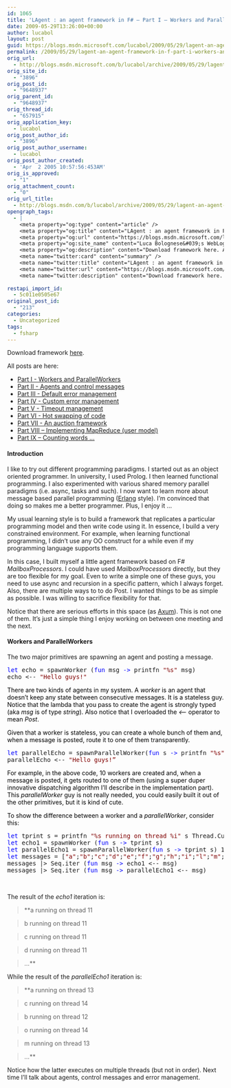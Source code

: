 ```yaml
---
id: 1065
title: 'LAgent : an agent framework in F# – Part I – Workers and ParallelWorkers'
date: 2009-05-29T13:26:00+00:00
author: lucabol
layout: post
guid: https://blogs.msdn.microsoft.com/lucabol/2009/05/29/lagent-an-agent-framework-in-f-part-i-workers-and-parallelworkers/
permalink: /2009/05/29/lagent-an-agent-framework-in-f-part-i-workers-and-parallelworkers/
orig_url:
  - http://blogs.msdn.microsoft.com/b/lucabol/archive/2009/05/29/lagent-an-agent-framework-in-f-part-i-workers-and-parallelworkers.aspx
orig_site_id:
  - "3896"
orig_post_id:
  - "9648937"
orig_parent_id:
  - "9648937"
orig_thread_id:
  - "657915"
orig_application_key:
  - lucabol
orig_post_author_id:
  - "3896"
orig_post_author_username:
  - lucabol
orig_post_author_created:
  - 'Apr  2 2005 10:57:56:453AM'
orig_is_approved:
  - "1"
orig_attachment_count:
  - "0"
orig_url_title:
  - http://blogs.msdn.com/b/lucabol/archive/2009/05/29/lagent-an-agent-framework-in-f-part-i-workers-and-parallelworkers.aspx
opengraph_tags:
  - |
    <meta property="og:type" content="article" />
    <meta property="og:title" content="LAgent : an agent framework in F# &ndash; Part I &ndash; Workers and ParallelWorkers" />
    <meta property="og:url" content="https://blogs.msdn.microsoft.com/lucabol/2009/05/29/lagent-an-agent-framework-in-f-part-i-workers-and-parallelworkers/" />
    <meta property="og:site_name" content="Luca Bolognese&#039;s WebLog" />
    <meta property="og:description" content="Download framework here. All posts are here: Part I  - Workers and ParallelWorkers Part II  - Agents and control messages Part III  - Default error management Part IV  - Custom error management Part V  - Timeout management Part VI  - Hot swapping of code Part VII  - An auction framework Part VIII – Implementing MapReduce..." />
    <meta name="twitter:card" content="summary" />
    <meta name="twitter:title" content="LAgent : an agent framework in F# &ndash; Part I &ndash; Workers and ParallelWorkers" />
    <meta name="twitter:url" content="https://blogs.msdn.microsoft.com/lucabol/2009/05/29/lagent-an-agent-framework-in-f-part-i-workers-and-parallelworkers/" />
    <meta name="twitter:description" content="Download framework here. All posts are here: Part I  - Workers and ParallelWorkers Part II  - Agents and control messages Part III  - Default error management Part IV  - Custom error management Part V  - Timeout management Part VI  - Hot swapping of code Part VII  - An auction framework Part VIII – Implementing MapReduce..." />
    
restapi_import_id:
  - 5c011e0505e67
original_post_id:
  - "213"
categories:
  - Uncategorized
tags:
  - fsharp
---
```

</p> 

Download framework [here](http://code.msdn.microsoft.com/LAgent).

All posts are here:

  * [Part I  - Workers and ParallelWorkers](http://blogs.msdn.com/lucabol/archive/2009/05/29/lagent-an-agent-framework-in-f-part-i-workers-and-parallelworkers.aspx) 
  * [Part II  - Agents and control messages](http://blogs.msdn.com/lucabol/archive/2009/06/05/lagent-an-agent-framework-in-f-part-ii-agents-and-control-messages.aspx) 
  * [Part III  - Default error management](http://blogs.msdn.com/lucabol/archive/2009/06/12/lagent-an-agent-framework-in-f-part-iii-default-error-management.aspx) 
  * [Part IV  - Custom error management](http://blogs.msdn.com/lucabol/archive/2009/06/19/lagent-an-agent-framework-in-f-part-iv-custom-error-management.aspx) 
  * [Part V  - Timeout management](http://blogs.msdn.com/lucabol/archive/2009/06/26/lagent-an-agent-framework-in-f-part-v-timeout-management.aspx) 
  * [Part VI  - Hot swapping of code](http://blogs.msdn.com/lucabol/archive/2009/07/03/lagent-an-agent-framework-in-f-part-vi-hot-swapping-of-code-and-something-silly.aspx) 
  * [Part VII  - An auction framework](http://blogs.msdn.com/lucabol/archive/2009/07/10/lagent-an-agent-framework-in-f-part-vii-an-auction-application.aspx) 
  * [Part VIII – Implementing MapReduce (user model)](http://blogs.msdn.com/lucabol/archive/2009/09/04/lagent-an-agent-framework-in-f-part-viii-implementing-mapreduce-user-model.aspx) 
  * [Part IX – Counting words …](http://blogs.msdn.com/lucabol/archive/2009/09/18/lagent-an-agent-framework-in-f-part-ix-counting-words.aspx) 





#### Introduction

I like to try out different programming paradigms. I started out as an object oriented programmer. In university, I used Prolog. I then learned functional programming. I also experimented with various shared memory parallel paradigms (i.e. async, tasks and such). I now want to learn more about message based parallel programming ([Erlang](http://www.amazon.com/Programming-Erlang-Software-Concurrent-World/dp/193435600X) style). I’m convinced that doing so makes me a better programmer. Plus, I enjoy it …

My usual learning style is to build a framework that replicates a particular programming model and then write code using it. In essence, I build a very constrained environment. For example, when learning functional programming, I didn’t use any OO construct for a while even if my programming language supports them.

In this case, I built myself a little agent framework based on F# _MailboxProcessors_. I could have used _MailboxProcessors_ directly, but they are too flexible for my goal. Even to write a simple one of these guys, you need to use async and recursion in a specific pattern, which I always forget. Also, there are multiple ways to to do Post. I wanted things to be as simple as possible. I was willing to sacrifice flexibility for that.

Notice that there are serious efforts in this space (as [Axum](http://blogs.msdn.com/maestroteam/)). This is not one of them. It’s just a simple thing I enjoy working on between one meeting and the next.

#### Workers and ParallelWorkers

The two major primitives are spawning an agent and posting a message.

<pre class="code"><span style="color:blue;">let </span>echo = spawnWorker (<span style="color:blue;">fun </span>msg <span style="color:blue;">-&gt; </span>printfn <span style="color:maroon;">"%s" </span>msg)
echo &lt;-- <span style="color:maroon;">"Hello guys!"</span></pre>

<span style="color:maroon;"><font color="#000000">There are two kinds of agents in my system. A <em>worker</em> is an agent that doesn’t keep any state between consecutive messages. It is a stateless guy. Notice that the lambda that you pass to create the agent is strongly typed (aka <em>msg</em> is of type <em>string</em>). Also notice that I overloaded the <em><—</em> operator to mean <em>Post</em>.</font></span>

<span style="color:maroon;"><font color="#000000">Given that a worker is stateless, you can create a whole bunch of them and, when a message is posted, route it to one of them transparently.</font></span>

<pre class="code"><span style="color:blue;">let </span>parallelEcho = spawnParallelWorker(<span style="color:blue;">fun </span>s <span style="color:blue;">-&gt; </span>printfn <span style="color:maroon;">"%s" </span>s) 10
parallelEcho &lt;-- <span style="color:maroon;">"Hello guys!”</span></pre>

<span style="color:maroon;"><font color="#000000">For example, in the above code, 10 workers are created and, when a message is posted, it gets routed to one of them (using a super duper innovative dispatching algorithm I’ll describe in the implementation part). This <em>parallelWorker</em> guy is not really needed, you could easily built it out of the other primitives, but it is kind of cute.</font></span>

<span style="color:maroon;"><font color="#000000">To show the difference between a worker and a <em>parallelWorker</em>, consider this:</font></span>

<pre class="code"><span style="color:blue;">let </span>tprint s = printfn <span style="color:maroon;">"%s running on thread %i" </span>s Thread.CurrentThread.ManagedThreadId
<span style="color:blue;">let </span>echo1 = spawnWorker (<span style="color:blue;">fun </span>s <span style="color:blue;">-&gt; </span>tprint s)
<span style="color:blue;">let </span>parallelEcho1 = spawnParallelWorker(<span style="color:blue;">fun </span>s <span style="color:blue;">-&gt; </span>tprint s) 10
<span style="color:blue;">let </span>messages = [<span style="color:maroon;">"a"</span>;<span style="color:maroon;">"b"</span>;<span style="color:maroon;">"c"</span>;<span style="color:maroon;">"d"</span>;<span style="color:maroon;">"e"</span>;<span style="color:maroon;">"f"</span>;<span style="color:maroon;">"g"</span>;<span style="color:maroon;">"h"</span>;<span style="color:maroon;">"i"</span>;<span style="color:maroon;">"l"</span>;<span style="color:maroon;">"m"</span>;<span style="color:maroon;">"n"</span>;<span style="color:maroon;">"o"</span>;<span style="color:maroon;">"p"</span>;<span style="color:maroon;">"q"</span>;<span style="color:maroon;">"r"</span>;<span style="color:maroon;">"s"</span>;<span style="color:maroon;">"t"</span>]
messages |&gt; Seq.iter (<span style="color:blue;">fun </span>msg <span style="color:blue;">-&gt; </span>echo1 &lt;-- msg)
messages |&gt; Seq.iter (<span style="color:blue;">fun </span>msg <span style="color:blue;">-&gt; </span>parallelEcho1 &lt;-- msg)</pre>

&#160;



The result of the _echo1_ iteration is:

> **a running on thread 11
        
>   
> b running on thread 11
        
>   
> c running on thread 11
        
>   
> d running on thread 11
        
>   
> …**

While the result of the _parallelEcho1_ iteration is:

> **a running on thread 13
        
>   
> c running on thread 14
        
>   
> b running on thread 12
        
>   
> o running on thread 14
        
>   
> m running on thread 13
        
>   
> …**

Notice how the latter executes on multiple threads (but not in order). Next time I’ll talk about agents, control messages and error management.